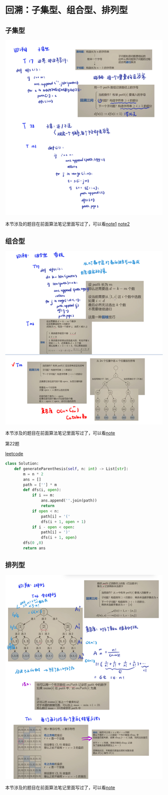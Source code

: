 # 回溯：子集型、组合型、排列型

## 子集型

![image](../images/basicalgorithms11-1.png) 

本节涉及的题目在前面算法笔记里面写过了，可以看[note1](https://samuelssj123.github.io/contents/ALGORITHMNOTES/BackTracking(1).html) 
[note2](https://samuelssj123.github.io/contents/ALGORITHMNOTES/BackTracking(2).html)


## 组合型

![image](../images/basicalgorithms11-2.png) 

本节涉及的题目在前面算法笔记里面写过了，可以看[note](https://samuelssj123.github.io/contents/ALGORITHMNOTES/BackTracking(1).html) 

第22题

[leetcode](https://leetcode.cn/problems/generate-parentheses/description/)

```python
class Solution:
    def generateParenthesis(self, n: int) -> List[str]:
        m = n * 2
        ans = []
        path = [''] * m
        def dfs(i, open):
            if i == m:
                ans.append(''.join(path))
                return
            if open < n:
                path[i] = '('
                dfs(i + 1, open + 1)
            if i - open < open:
                path[i] = ')'
                dfs(i + 1, open)
        dfs(0 ,0)
        return ans
```


## 排列型

![image](../images/basicalgorithms11-3.png) 

本节涉及的题目在前面算法笔记里面写过了，可以看[note](https://samuelssj123.github.io/contents/ALGORITHMNOTES/BackTracking(4).html) 
